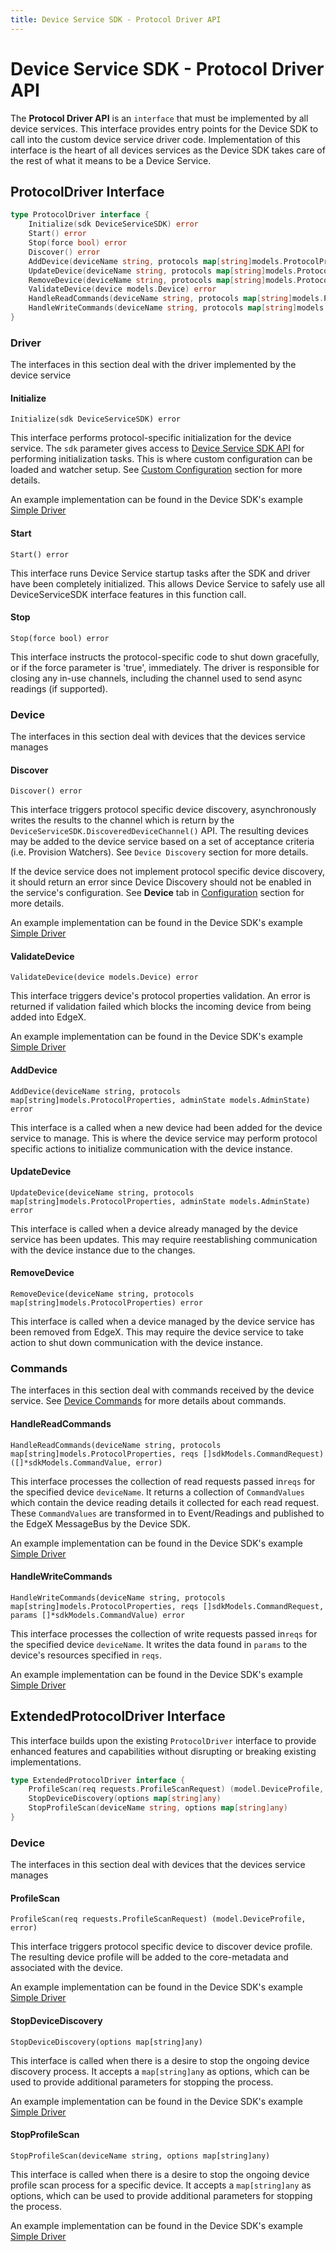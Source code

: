 ```yaml
---
title: Device Service SDK - Protocol Driver API
---
```


# Device Service SDK - Protocol Driver API

The **Protocol Driver API** is an `interface` that must be implemented by all device services. 
This interface provides entry points for the Device SDK to call into the custom device service driver code.
Implementation of this interface is the heart of all devices services as the Device SDK takes care of the rest of what it means to be a Device Service.

## ProtocolDriver Interface

```go
type ProtocolDriver interface {
	Initialize(sdk DeviceServiceSDK) error
	Start() error
	Stop(force bool) error
    Discover() error
    AddDevice(deviceName string, protocols map[string]models.ProtocolProperties, adminState models.AdminState) error
    UpdateDevice(deviceName string, protocols map[string]models.ProtocolProperties, adminState models.AdminState) error
	RemoveDevice(deviceName string, protocols map[string]models.ProtocolProperties) error
	ValidateDevice(device models.Device) error
    HandleReadCommands(deviceName string, protocols map[string]models.ProtocolProperties, reqs []sdkModels.CommandRequest) ([]*sdkModels.CommandValue, error)
    HandleWriteCommands(deviceName string, protocols map[string]models.ProtocolProperties, reqs []sdkModels.CommandRequest, params []*sdkModels.CommandValue) error
}
```
### Driver

The interfaces in this section deal with the driver implemented by the device service

#### Initialize

`Initialize(sdk DeviceServiceSDK) error`

This interface performs protocol-specific initialization for the device service. 
The `sdk` parameter gives access to [Device Service SDK API](GoDeviceSDKAPI.md) for performing initialization tasks. 
This is where custom configuration can be loaded and watcher setup. See [Custom Configuration](../../details/CustomConfiguration.md) section for more details.

An example implementation can be found in the Device SDK's example [Simple Driver](https://github.com/edgexfoundry/device-sdk-go/blob/{{edgexversion}}/example/driver/simpledriver.go)

#### Start

`Start() error`

This interface runs Device Service startup tasks after the SDK and driver have been completely initialized.
This allows Device Service to safely use all DeviceServiceSDK interface features in this function call.

#### Stop

`Stop(force bool) error`

This interface instructs the protocol-specific code to shut down gracefully, or if the force parameter is 'true', immediately.
The driver is responsible for closing any in-use channels, including the channel used to send async readings (if supported).

### Device

The interfaces in this section deal with devices that the devices service manages

#### Discover

`Discover() error`

This interface triggers protocol specific device discovery, asynchronously writes the results to the channel which is return 
by the `DeviceServiceSDK.DiscoveredDeviceChannel()` API. The resulting devices may be added to the device service based
on a set of acceptance criteria (i.e. Provision Watchers). See `Device Discovery` section for more details.

If the device service does not implement protocol specific device discovery, it should return an error since Device Discovery 
should not be enabled in the service's configuration. See **Device** tab in [Configuration](../../../Configuration.md) section for more details.

An example implementation can be found in the Device SDK's example [Simple Driver](https://github.com/edgexfoundry/device-sdk-go/blob/{{edgexversion}}/example/driver/simpledriver.go)

#### ValidateDevice

`ValidateDevice(device models.Device) error`

This interface triggers device's protocol properties validation. An error is returned if validation failed which blocks
the incoming device from being added into EdgeX.

An example implementation can be found in the Device SDK's example [Simple Driver](https://github.com/edgexfoundry/device-sdk-go/blob/{{edgexversion}}/example/driver/simpledriver.go)

#### AddDevice

`AddDevice(deviceName string, protocols map[string]models.ProtocolProperties, adminState models.AdminState) error`

This interface is a called when a new device had been added for the device service to manage. This is where the device service 
may perform protocol specific actions to initialize communication with the device instance.

#### UpdateDevice

`UpdateDevice(deviceName string, protocols map[string]models.ProtocolProperties, adminState models.AdminState) error`

This interface is called when a device already managed by the device service has been updates. This may require reestablishing 
communication with the device instance due to the changes. 

#### RemoveDevice

`RemoveDevice(deviceName string, protocols map[string]models.ProtocolProperties) error`

This interface is called when a device managed by the device service has been removed from EdgeX. This may require the 
device service to take action to shut down communication with the device instance.

### Commands

The interfaces in this section deal with commands received by the device service.
See [Device Commands](../../../details/DeviceCommands.md) for more details about commands.

#### HandleReadCommands

`HandleReadCommands(deviceName string, protocols map[string]models.ProtocolProperties, reqs []sdkModels.CommandRequest) ([]*sdkModels.CommandValue, error)`

This interface processes the collection of read requests passed in`reqs` for the specified device `deviceName`. 
It returns a collection of `CommandValues` which contain the device reading details it collected for each read request. 
These `CommandValues` are transformed in to Event/Readings and published to the EdgeX MessageBus by the Device SDK.

An example implementation can be found in the Device SDK's example [Simple Driver](https://github.com/edgexfoundry/device-sdk-go/blob/{{edgexversion}}/example/driver/simpledriver.go)

#### HandleWriteCommands

`HandleWriteCommands(deviceName string, protocols map[string]models.ProtocolProperties, reqs []sdkModels.CommandRequest, params []*sdkModels.CommandValue) error`

This interface processes the collection of write requests passed in`reqs` for the specified device `deviceName`. 
It writes the data found in `params` to the device's resources specified in `reqs`.

An example implementation can be found in the Device SDK's example [Simple Driver](https://github.com/edgexfoundry/device-sdk-go/blob/{{edgexversion}}/example/driver/simpledriver.go)

## ExtendedProtocolDriver Interface

This interface builds upon the existing `ProtocolDriver` interface to provide enhanced features and capabilities without disrupting or breaking existing implementations.

```go
type ExtendedProtocolDriver interface {
	ProfileScan(req requests.ProfileScanRequest) (model.DeviceProfile, error)
	StopDeviceDiscovery(options map[string]any)
	StopProfileScan(deviceName string, options map[string]any)
}
```

### Device

The interfaces in this section deal with devices that the devices service manages

#### ProfileScan

`ProfileScan(req requests.ProfileScanRequest) (model.DeviceProfile, error)`

This interface triggers protocol specific device to discover device profile.
The resulting device profile will be added to the core-metadata and associated with the device.

An example implementation can be found in the Device SDK's example [Simple Driver](https://github.com/edgexfoundry/device-sdk-go/blob/{{edgexversion}}/example/driver/simpledriver.go)

#### StopDeviceDiscovery

`StopDeviceDiscovery(options map[string]any)`

This interface is called when there is a desire to stop the ongoing device discovery process.
It accepts a `map[string]any` as options, which can be used to provide additional parameters for stopping the process.

An example implementation can be found in the Device SDK's example [Simple Driver](https://github.com/edgexfoundry/device-sdk-go/blob/{{edgexversion}}/example/driver/simpledriver.go)

#### StopProfileScan

`StopProfileScan(deviceName string, options map[string]any)`

This interface is called when there is a desire to stop the ongoing device profile scan process for a specific device.
It accepts a `map[string]any` as options, which can be used to provide additional parameters for stopping the process.

An example implementation can be found in the Device SDK's example [Simple Driver](https://github.com/edgexfoundry/device-sdk-go/blob/{{edgexversion}}/example/driver/simpledriver.go)
